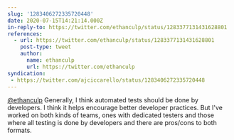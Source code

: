 ```yaml
---
slug: '1283406272335720448'
date: 2020-07-15T14:21:14.000Z
in-reply-to: https://twitter.com/ethanculp/status/1283377131431628801
references:
  - url: https://twitter.com/ethanculp/status/1283377131431628801
    post-type: tweet
    author:
      name: ethanculp
      url: https://twitter.com/ethanculp
syndication:
 - https://twitter.com/ajciccarello/status/1283406272335720448
---
```


[@ethanculp](https://twitter.com/ethanculp) Generally, I think automated tests should be done by developers. I think it helps encourage better developer practices. But I've worked on both kinds of teams, ones with dedicated testers and those where all testing is done by developers and there are pros/cons to both formats.
